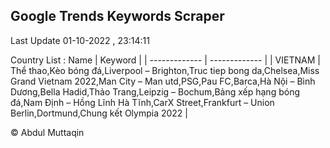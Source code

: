 

## Google Trends Keywords Scraper 
 
Last Update 01-10-2022 , 23:14:11

Country List :
 Name  | Keyword |
| ------------- | ------------- |
| VIETNAM | Thể thao,Kèo bóng đá,Liverpool – Brighton,Truc tiep bong da,Chelsea,Miss Grand Vietnam 2022,Man City – Man utd,PSG,Pau FC,Barca,Hà Nội – Bình Dương,Bella Hadid,Thảo Trang,Leipzig – Bochum,Bảng xếp hạng bóng đá,Nam Định – Hồng Lĩnh Hà Tĩnh,CarX Street,Frankfurt – Union Berlin,Dortmund,Chung kết Olympia 2022 |



© Abdul Muttaqin 
